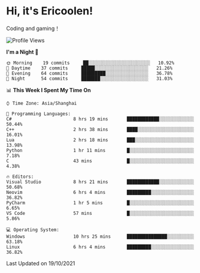 # Hi, it's Ericoolen!
Coding and gaming！

<!--START_SECTION:waka-->
![Profile Views](http://img.shields.io/badge/Profile%20Views-12-blue)

**I'm a Night 🦉** 

```text
🌞 Morning    19 commits     ██░░░░░░░░░░░░░░░░░░░░░░░   10.92% 
🌆 Daytime    37 commits     █████░░░░░░░░░░░░░░░░░░░░   21.26% 
🌃 Evening    64 commits     █████████░░░░░░░░░░░░░░░░   36.78% 
🌙 Night      54 commits     ███████░░░░░░░░░░░░░░░░░░   31.03%

```


📊 **This Week I Spent My Time On** 

```text
⌚︎ Time Zone: Asia/Shanghai

💬 Programming Languages: 
C#                       8 hrs 19 mins       ████████████░░░░░░░░░░░░░   50.44% 
C++                      2 hrs 38 mins       ████░░░░░░░░░░░░░░░░░░░░░   16.01% 
Lua                      2 hrs 18 mins       ███░░░░░░░░░░░░░░░░░░░░░░   13.98% 
Python                   1 hr 11 mins        █░░░░░░░░░░░░░░░░░░░░░░░░   7.18% 
C                        43 mins             █░░░░░░░░░░░░░░░░░░░░░░░░   4.38%

🔥 Editors: 
Visual Studio            8 hrs 21 mins       ████████████░░░░░░░░░░░░░   50.68% 
Neovim                   6 hrs 4 mins        █████████░░░░░░░░░░░░░░░░   36.82% 
PyCharm                  1 hr 5 mins         █░░░░░░░░░░░░░░░░░░░░░░░░   6.65% 
VS Code                  57 mins             █░░░░░░░░░░░░░░░░░░░░░░░░   5.86%

💻 Operating System: 
Windows                  10 hrs 25 mins      ███████████████░░░░░░░░░░   63.18% 
Linux                    6 hrs 4 mins        █████████░░░░░░░░░░░░░░░░   36.82%

```


 Last Updated on 19/10/2021
<!--END_SECTION:waka-->

